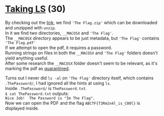 # [Taking LS](https://ctflearn.com/challenge/103) (30)
By checking out the [link](https://mega.nz/#!mCgBjZgB!_FtmAm8s_mpsHr7KWv8GYUzhbThNn0I8cHMBi4fJQp8), we find `'The Flag.zip'` which can be downloaded and unzipped with `unzip`. <br />
In it we find two directories, `__MACOSX` and `'The Flag'`. <br />
The `__MACOSX` directory appears to be just metadata, but `'The Flag'` contains `'The Flag.pdf'` <br />
If we attempt to open the pdf, it requires a password. <br />
Running strings on files in both the `__MACOSX` and `'The Flag'` folders doesn't yield anything useful. <br />
After some research the `__MACOSX` folder doesn't seem to be relevant, as it's marking the pdf as [quarantined](https://apple.stackexchange.com/questions/104712/what-causes-os-x-to-mark-a-folder-as-quarantined). <br />

Turns out I never did `ls -al` on `'The Flag'` directory itself, which contains `.ThePassword/`, I had ignored all the hints at using `ls`. <br />
Inside `.ThePassword/` is `ThePassword.txt`. <br />
`$ cat ThePassword.txt` outputs: <br />
`Nice Job!  The Password is "Im The Flag".` <br />
Now we can open the PDF and the flag `ABCTF{T3Rm1n4l_is_C00l}` is displayed inside. <br />
